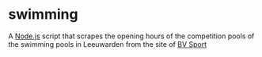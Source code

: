 # swimming
A [Node.js](https://nodejs.org) script that scrapes the opening hours of the competition pools of the swimming pools in Leeuwarden from the site of [BV Sport](https://www.bvsport.nl)
